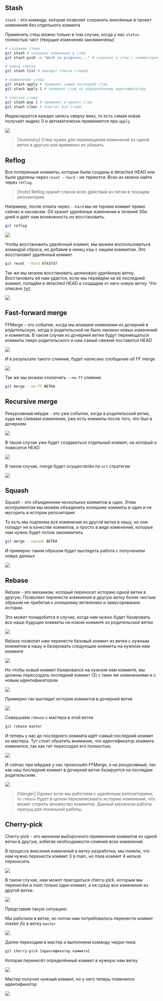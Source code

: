 
## Stash

`stash` - это команда, которая позволит сохранить внесённые в проект изменения без отдельного коммита

Применить стеш можно только в том случае, когда у нас `status` полностью чист (текущие изменения закоммичены)

```bash
# создание стеша
git stash # сохранит изменения в стеш
git stash push -m "Work in progress..." # сохранит в стеш с комментарием

# вывод списка 
git stash list # выведет список стешей

# применение стеша
git stash apply # применит самый последний стэш
git stash apply 1 # применит стеш по определённому идентификатору

# очистка стеша
git stash pop 1 # применит и удалит стеш
git stash clear # очистит все стеши
```

Индексируется каждая запись сверху вниз, то есть самая новая получает индекс 0 и автоматически применяется при `apply`.

![](_png/d5834bf77fde19d34ea436eb4730e4e5.png)

>[!summary] Стеш нужен для перемещения изменений из одной ветки в другую или временно их убирать.

## Reflog

Все потерянные коммиты, которые были созданы в detached HEAD или были удалены через `reset --hard` - не теряются. Всех их можно найти через `reflog`. 

>[!note] Reflog хранит список всех действий из гитом в текущем репозитории.

Например, после отката через `--hard` мы не теряем коммит прямо сейчас и насовсем. Git хранит удалённые изменения в течение 30и дней и даёт нам возможность их восстановить.

```bash
git reflog
```

![](_png/9e17f09e9a653895ebb019a3cab34b2b.png)

Чтобы восстановить удалённый коммит, мы можем воспользоваться командой сброса, но добавив в конец хэш с нашим коммитом. Это восстановит удалённый коммит.

```bash
git reset --hard 9743fd7
```

Так же мы можем восстановить целиковую удалённую ветку. Восстановить её нам удастся, если мы перейдём на её последний коммит, попадём в detached HEAD и создадим от него новую ветку. Что описано [тут](5.%20Удаление.md).

![](_png/3c643c0c7d0d2879ce49635660e8046a.png)

## Fast-forward merge

FFMerge - это событие, когда мы вливаем изменения из дочерней в родительскую, когда в родительской не было никаких новых изменений и коммитов. В таком случае из дочерней ветки будут перемещаться коммиты сверх родительского и нам самый свежий поставится HEAD 

![](_png/928aa1f504f4548749f1bd418cb4799a.png)

И в результате такого слияния, будет написано сообщение об FF merge

![](_png/58020d09ffd9d33657537cf424683e62.png)

Так же мы можем отключить `--no-ff` слияние

```bash
git merge --no-ff ВЕТКА
```

## Recursive merge

Рекурсивный мёрдж - это уже событие, когда в родительской ветке, куда мы сливаем изменения, уже есть коммиты после того, что был в дочернем.

![](_png/d54f45fc8a2b1666e82a997aa5d03223.png)

В таком случае уже будет создаваться отдельный коммит, на который и повесится HEAD.

![](_png/60d267e2179854a1494154864731d324.png)

В таком случае, merge будет осуществлён по `ort` стратегии

![](_png/4046e9cba4df0d950d06ce3e4b072da7.png)

## Squash

Squash - это объединение нескольких коммитов в один. Этим иснтрументом мы можем объединить излишние коммиты в один и не мусорить в истории репозитория

То есть мы подтянем все изменения из другой ветки в нашу, но они попадут не в качестве коммитов, а просто в виде изменений, которые нам нужно будет потом закоммитить

```bash
git merge --squash ВЕТКА
```

И примерно таким образом будет выглядеть работа с получением новых данных:

![](_png/1055a398745684eb185773e5885738dd.png)

## Rebase

Rebase - это механизм, который переносит историю одной ветки в другую. Позволяет перенести изменения в другую ветку более чистым образом не прибегая к излишнему ветвлению и замусориванию истории.

Это может понадобится в случае, когда нам нужно будет базировать все наши будущие коммиты на новом коммите из родительской ветки

![](_png/abff7abcce3e5530b1401a9a8e994aed.png)

Rebase позволит нам перенести базовый коммит из ветки с нужным коммитом в нашу и базировать следующие коммиты на нужном нам коммите

![](_png/c391546aa95701a657a18cb38a8b1d6c.png)

Но чтобы новый коммит базировался на нужном нам коммите, мы должны пересоздать последний коммит (3) с теми же изменениями и с новым идентификатором

![](_png/aea23971c0634d3c743318603616f356.png)

Примерно так выглядит история коммитов в дочерней ветке

![](_png/7e36cee5bb5e2fbe759759f692b0d5fe.png)

Совершаем `rebase` с мастера в этой ветке

```bash
git rebase master
```

И теперь у нас до последнего коммита идёт самый последний коммит из мастера. Тут стоит обратить внимание, что идентификатор коммита изменился, так как гит пересоздал его полностью.

![](_png/ead5b43414902578d4fe2941646d6278.png)

И сейчас при мёрдже у нас произошёл FFMerge, а не рекурсивный, так как наш последний коммит в дочерней ветке базируется на последем родительским.

![](_png/e19ff34db4f31b3027adb9969fb0eca1.png)

>[!danger] Однако если мы работаем с удалённым репозиторием, то `rebase` будет в целом перезаписывать историю изменений, что может стереть множество коммитов. Данный механизм работы присущ для локальной работы. 

## Cherry-pick

Cherry-pick - это мехнизм выборочного применения коммитов из одной ветки в другую, избегая необходимости слияния всех изменений.

В процессе внесения изменений в ветку разработки, мы поняли, что нам нужно перенести коммит 3 в main, но пока коммит 4 нельзя переносить

![](_png/4a4e23cd25dd87c6b819f2dccaf20261.png)

В таком случае, нам может пригодиться cherry-pick, которым мы перенесём в main только один коммит, а не сразу все изменения из другой ветки.

![](_png/51cfff2e29c3eecd7dd77982f771ccf9.png)

Представим такую ситуацию:

Мы работали в ветке, но потом нам потребовалось перенести коммит *master fix* в ветку `master`

![](_png/4e93e91575a3050fb4de2cc11330b311.png)

Далее переходим в мастер и выполняем команду черри-пика

```bash
git cherry-pick [идентификатор коммита]
```

Которая перенесёт определённый коммит в нужную нам ветку

![](_png/1fd396e535760271c3c7f4beac5b21cd.png)

Мастер получил нужный коммит, но у него теперь поменялся идентификатор

![](_png/1be9977d90c4a7e4bc6be0c76aec2928.png)
